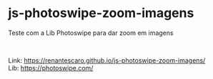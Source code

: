 # js-photoswipe-zoom-imagens
Teste com a Lib Photoswipe para dar zoom em imagens

<br>

Link: https://renantescaro.github.io/js-photoswipe-zoom-imagens/
<br>
Lib: https://photoswipe.com/
